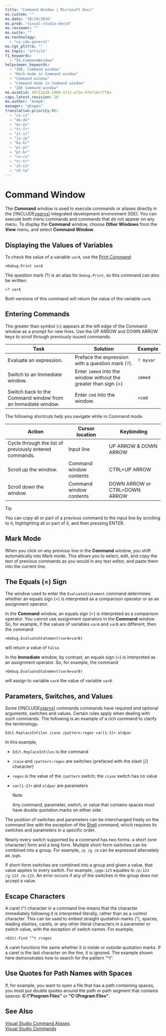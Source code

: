 ```yaml
---
title: "Command Window | Microsoft Docs"
ms.custom: ""
ms.date: "10/19/2016"
ms.prod: "visual-studio-dev14"
ms.reviewer: ""
ms.suite: ""
ms.technology: 
  - "vs-ide-general"
ms.tgt_pltfrm: ""
ms.topic: "article"
f1_keywords: 
  - "VS.CommandWindow"
helpviewer_keywords: 
  - "IDE, Command window"
  - "Mark mode in Command window"
  - "Command window"
  - "Command mode in Command window"
  - "IDE Command window"
ms.assetid: 48711628-1909-4713-a73e-d7b714c77f8a
caps.latest.revision: 20
ms.author: "kempb"
manager: "ghogen"
translation.priority.ht: 
  - "cs-cz"
  - "de-de"
  - "es-es"
  - "fr-fr"
  - "it-it"
  - "ja-jp"
  - "ko-kr"
  - "pl-pl"
  - "pt-br"
  - "ru-ru"
  - "tr-tr"
  - "zh-cn"
  - "zh-tw"
---
```

# Command Window
The **Command** window is used to execute commands or aliases directly in the [!INCLUDE[vsprvs](../code-quality/includes/vsprvs_md.md)] integrated development environment (IDE). You can execute both menu commands and commands that do not appear on any menu. To display the **Command** window, choose **Other Windows** from the **View** menu, and select **Command Window**.  
  
## Displaying the Values of Variables  
 To check the value of a variable `varA`, use the [Print Command](../reference/print-command.md):  
  
```  
>Debug.Print varA  
```  
  
 The question mark (?) is an alias for `Debug.Print`, so this command can also be written:  
  
```  
>? varA  
```  
  
 Both versions of this command will return the value of the variable `varA`.  
  
## Entering Commands  
 The greater than symbol (`>`) appears at the left edge of the Command window as a prompt for new lines. Use the UP ARROW and DOWN ARROW keys to scroll through previously issued commands.  
  
|Task|Solution|Example|  
|----------|--------------|-------------|  
|Evaluate an expression.|Preface the expression with a question mark (`?`).|`? myvar`|  
|Switch to an Immediate window.|Enter `immed` into the window without the greater than sign (>)|`immed`|  
|Switch back to the Command window from an Immediate window.|Enter `cmd` into the window.|`>cmd`|  
  
 The following shortcuts help you navigate while in Command mode.  
  
|Action|Cursor location|Keybinding|  
|------------|---------------------|----------------|  
|Cycle through the list of previously entered commands.|Input line|UP ARROW & DOWN ARROW|  
|Scroll up the window.|Command window contents|CTRL+UP ARROW|  
|Scroll down the window.|Command window contents|DOWN ARROW or CTRL+DOWN ARROW|  
  
> [!TIP]
>  You can copy all or part of a previous command to the input line by scrolling to it, highlighting all or part of it, and then pressing ENTER.  
  
## Mark Mode  
 When you click on any previous line in the **Command** window, you shift automatically into Mark mode. This allows you to select, edit, and copy the text of previous commands as you would in any text editor, and paste them into the current line.  
  
## The Equals (=) Sign  
 The window used to enter the `EvaluateStatement` command determines whether an equals sign (=) is interpreted as a comparison operator or as an assignment operator.  
  
 In the **Command** window, an equals sign (=) is interpreted as a comparison operator. You cannot use assignment operators in the **Command** window. So, for example, if the values of variables `varA` and `varB` are different, then the command  
  
```  
>Debug.EvaluateStatement(varA=varB)  
```  
  
 will return a value of `False`.  
  
 In the **Immediate** window, by contrast, an equals sign (=) is interpreted as an assignment operator. So, for example, the command  
  
```  
>Debug.EvaluateStatement(varA=varB)  
```  
  
 will assign to variable `varA` the value of variable `varB`.  
  
## Parameters, Switches, and Values  
 Some [!INCLUDE[vsprvs](../code-quality/includes/vsprvs_md.md)] commands commands have required and optional arguments, switches and values. Certain rules apply when dealing with such commands. The following is an example of a rich command to clarify the terminology.  
  
```  
Edit.ReplaceInFiles /case /pattern:regex var[1-3]+ oldpar   
```  
  
 In this example,  
  
-   `Edit.ReplaceInFiles` is the command  
  
-   `/case` and `/pattern:regex` are switches (prefaced with the slash [/] character)  
  
-   `regex` is the value of the `/pattern` switch; the `/case` switch has no value  
  
-   `var[1-3]+` and `oldpar` are parameters  
  
    > [!NOTE]
    >  Any command, parameter, switch, or value that contains spaces must have double quotation marks on either side.  
  
 The position of switches and parameters can be interchanged freely on the command line with the exception of the [Shell](../reference/shell-command.md) command, which requires its switches and parameters in a specific order.  
  
 Nearly every switch supported by a command has two forms: a short (one character) form and a long form. Multiple short-form switches can be combined into a group. For example, `/p /g /m` can be expressed alternately as `/pgm`.  
  
 If short-form switches are combined into a group and given a value, that value applies to every switch. For example, `/pgm:123` equates to `/p:123 /g:123 /m:123`. An error occurs if any of the switches in the group does not accept a value.  
  
## Escape Characters  
 A caret (^) character in a command line means that the character immediately following it is interpreted literally, rather than as a control character. This can be used to embed straight quotation marks ("), spaces, leading slashes, carets, or any other literal characters in a parameter or switch value, with the exception of switch names. For example,  
  
```  
>Edit.Find ^^t /regex  
```  
  
 A caret functions the same whether it is inside or outside quotation marks. If a caret is the last character on the line, it is ignored. The example shown here demonstrates how to search for the pattern “^t”.  
  
## Use Quotes for Path Names with Spaces  
 If, for example, you want to open a file that has a path containing spaces, you must put double quotes around the path or path segment that contains spaces: **C:\\"Program Files"** or **"C:\Program Files"**.  
  
## See Also  
 [Visual Studio Command Aliases](../reference/visual-studio-command-aliases.md)   
 [Visual Studio Commands](../reference/visual-studio-commands.md)
